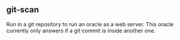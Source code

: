 git-scan
--------

Run in a git repository to run an oracle as a web server. This oracle currently
only answers if a git commit is inside another one.
